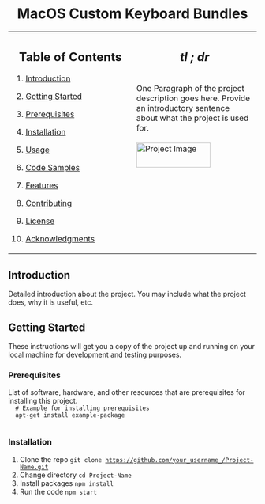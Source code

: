 <h1 align= center>MacOS Custom Keyboard Bundles</h1>

<!-- Main table for layout -->
<table>
<tr>

<!-- Left column for Table of Contents -->
<td width="50%" valign="top">
    <h2 align= center>
        <strong>Table of Contents</strong>
    </h2>
    <div>

1. [Introduction](#introduction)
2. [Getting Started](#getting-started)
3. [Prerequisites](#prerequisites)
4. [Installation](#installation)
5. [Usage](#usage)
6. [Code Samples](#code-samples)
7. [Features](#features)
8. [Contributing](#contributing)
9. [License](#license)
10. [Acknowledgments](#acknowledgments)

    </div>

</td>

<!-- Right column for Project Description -->
<td width="50%" valign="top">
    <h2 align= center>
        <strong><em>tl ; dr</em></strong>
    </h2>

<br>

<div>
One Paragraph of the project description goes here. Provide an introductory sentence about what the project is used for.
</div>

<br>

<img src="https://img.shields.io/badge/-Matlab-black?style=flat?.svg&logo=data:image/svg%2bxml;base64,matlab_logo.svg" alt="Project Image" width="150" height="50"/>

<!-- Additional Sections here -->

</td>
</tr>
</table>

<h2 style="your-style-here" id="introduction">Introduction</h2>

<div>
  Detailed introduction about the project. You may include what the project does, why it is useful, etc.
</div>

<h2 id="getting-started" style="your-style-here">
    Getting Started
</h2>

<div>
  These instructions will get you a copy of the project up and running on your local machine for development and testing purposes.
</div>

<h3 style="your-style-here" id="prerequisites">Prerequisites</h3>

<div>
  List of software, hardware, and other resources that are prerequisites for installing this project.
  
  <code>
  # Example for installing prerequisites
  apt-get install example-package
  </code>
</div>

<h3 style="your-style-here" id="installation">Installation</h3>

<div>

1. Clone the repo
   <code>git clone https://github.com/your_username_/Project-Name.git</code>
2. Change directory
   <code>cd Project-Name</code>
3. Install packages
   <code>npm install</code>
4. Run the code
   <code>npm start</code>

</div>
